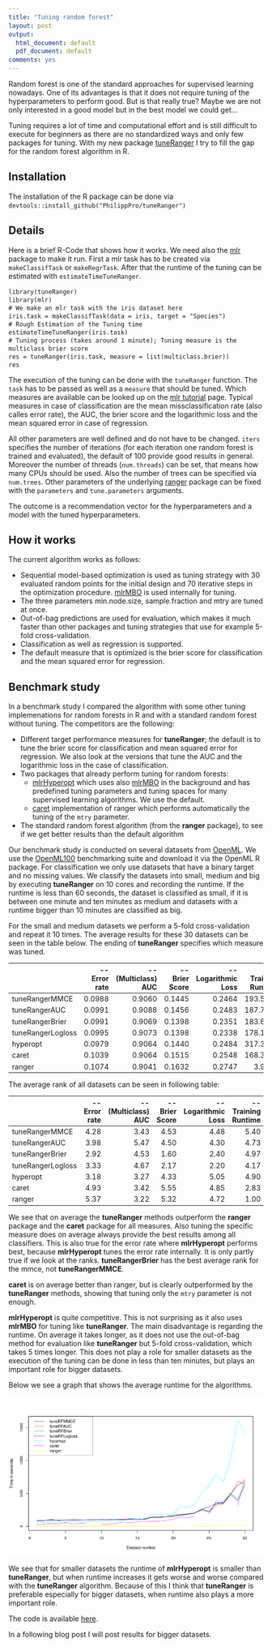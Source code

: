 ```yaml
---
title: "Tuning random forest"
layout: post
output:
  html_document: default
  pdf_document: default
comments: yes
---
```


Random forest is one of the standard approaches for supervised learning nowadays. One of its advantages is that it does 
not require tuning of the hyperparameters to perform good. But is that really true? Maybe we are not only interested in a 
good model but in the best model we could get...

Tuning requires a lot of time and computational effort and is still difficult to execute for beginners as there are no 
standardized ways and only few packages for tuning. With my new package [tuneRanger](https://github.com/PhilippPro/tuneRanger) 
I try to fill the gap for the random forest algorithm in R. 

<!--excerpt-->

## Installation

The installation of the R package can be done via `devtools::install_github("PhilippPro/tuneRanger")`

## Details

Here is a brief R-Code that shows how it works. We need also the [mlr](https://github.com/mlr-org/mlr) package to make it run. 
First a mlr task has to be created via `makeClassifTask` or `makeRegrTask`. After that the runtime of the tuning can be estimated 
with `estimateTimeTuneRanger`. 

```{r}
library(tuneRanger)
library(mlr)
# We make an mlr task with the iris dataset here 
iris.task = makeClassifTask(data = iris, target = "Species")
# Rough Estimation of the Tuning time
estimateTimeTuneRanger(iris.task)
# Tuning process (takes around 1 minute); Tuning measure is the multiclass brier score
res = tuneRanger(iris.task, measure = list(multiclass.brier))
res
```

The execution of the tuning can be done with the `tuneRanger` function. The `task` has to be passed as well as 
a `measure` that should be tuned. Which measures are available can be looked up on the
[mlr tutorial](http://mlr-org.github.io/mlr-tutorial/release/html/measures/index.html) page. Typical measures in case of 
classification are the mean missclassification rate (also calles error rate), the AUC, the brier score and the 
logarithmic loss and the mean squared error in case of regression. 

All other parameters are well defined and do not have to be changed. `iters` specifies the number of iterations 
(for each iteration one random forest is trained and evaluated), the default of 100 provide good results in general. 
Moreover the number of threads (`num.threads`) can be set, that means how many CPUs should be used. Also the number of trees can be 
specified via `num.trees`. Other parameters of the underlying [ranger](https://github.com/imbs-hl/ranger) package can be fixed with
the `parameters` and `tune.parameters` arguments. 

The outcome is a recommendation vector for the hyperparameters and a model with the tuned hyperparameters. 

## How it works

The current algorithm works as follows:
*  Sequential model-based optimization is used as tuning strategy with 30 evaluated random points for the initial design and 
70 iterative steps in the optimization procedure. [mlrMBO](https://github.com/mlr-org/mlrMBO) is used internally for tuning. 
*  The three parameters min.node.size, sample.fraction and mtry are tuned at once. 
*  Out-of-bag predictions are used for evaluation, which makes it much faster than other packages and tuning strategies that 
use for example 5-fold cross-validation. 
*  Classification as well as regression is supported.
*  The default measure that is optimized is the brier score for classification and the mean squared error for regression. 

## Benchmark study

In a benchmark study I compared the algorithm with some other tuning implemenations for random forests in R and with a 
standard random forest without tuning. The competitors are the following:

* Different target performance measures for **tuneRanger**; the default is to tune the brier score for classification and mean squared error for regression. We also look at the versions that tune the AUC and the logarithmic loss in the case of classification.
* Two packages that already perform tuning for random forests:
  + [mlrHyperopt](https://github.com/jakob-r/mlrHyperopt) which uses also [mlrMBO](https://github.com/mlr-org/mlrMBO) in the 
  background and has predefined tuning parameters and tuning spaces for many supervised learning algorithms. We use the default.
  + [caret](https://github.com/topepo/caret) implementation of ranger which performs automatically the tuning of the `mtry` parameter.
* The standard random forest algorithm (from the **ranger** package), to see if we get better results than the default algorithm

Our benchmark study is conducted on several datasets from [OpenML](https://github.com/openml/OpenML). 
We use the [OpenML100](https://arxiv.org/abs/1708.03731) benchmarking suite and download it via the OpenML R package. 
For classification we only use datasets that have a binary target and no missing values. We classify the datasets into small, 
medium and big by executing **tuneRanger** on 10 cores and recording the runtime. If the runtime is less 
than 60 seconds, the dataset is classified as small, if it is between one minute and ten minutes as medium and datasets with a 
runtime bigger than 10 minutes are classified as big. 

For the small and medium datasets we perform a 5-fold cross-validation and repeat it 10 times. The average results for these 
30 datasets can be seen in the table below. The ending of **tuneRanger** specifies which measure was tuned. 


|                  | -- Error rate| -- (Multiclass) AUC| -- Brier Score| -- Logarithmic Loss| -- Training Runtime|
|:-----------------|-------------:|-------------------:|--------------:|-------------------:|-------------------:|
|tuneRangerMMCE    |        0.0988|              0.9060|         0.1445|              0.2464|            193.5932|
|tuneRangerAUC     |        0.0991|              0.9088|         0.1456|              0.2483|            187.7843|
|tuneRangerBrier   |        0.0991|              0.9069|         0.1398|              0.2351|            183.6576|
|tuneRangerLogloss |        0.0995|              0.9073|         0.1398|              0.2338|            178.1290|
|hyperopt          |        0.0979|              0.9064|         0.1440|              0.2484|            317.3986|
|caret             |        0.1039|              0.9064|         0.1515|              0.2548|            168.3151|
|ranger            |        0.1074|              0.9041|         0.1632|              0.2747|              3.9578|

The average rank of all datasets can be seen in following table:

|                  | -- Error rate| -- (Multiclass) AUC| -- Brier Score| -- Logarithmic Loss| -- Training Runtime|
|:-----------------|-------------:|-------------------:|--------------:|-------------------:|-------------------:|
|tuneRangerMMCE    |          4.28|                3.43|           4.53|                4.48|                5.40|
|tuneRangerAUC     |          3.98|                5.47|           4.50|                4.30|                4.73|
|tuneRangerBrier   |          2.92|                4.53|           1.60|                2.40|                4.97|
|tuneRangerLogloss |          3.33|                4.67|           2.17|                2.20|                4.17|
|hyperopt          |          3.18|                3.27|           4.33|                5.05|                4.90|
|caret             |          4.93|                3.42|           5.55|                4.85|                2.83|
|ranger            |          5.37|                3.22|           5.32|                4.72|                1.00|


We see that on average the **tuneRanger** methods outperform the **ranger** package and the **caret** package for all measures.
Also tuning the specific measure does on average always provide the best results among all classifiers. This is also true 
for the error rate where **mlrHyperopt** performs best, because **mlrHyperopt** tunes the error rate internally. 
It is only partly true if we look at the ranks. **tuneRangerBrier** has the best average rank for the mmce, not **tuneRangerMMCE**. 

**caret** is on average better than ranger, but is clearly outperformed by the **tuneRanger** methods, showing that tuning only 
the `mtry` parameter is not enough. 

**mlrHyperopt** is quite competitive. This is not surprising as it also uses **mlrMBO** for tuning like **tuneRanger**. The 
main disadvantage is regarding the runtime. On average it takes longer, as it does not use the out-of-bag method for evaluation 
like **tuneRanger** but 5-fold cross-validation, which takes 5 times longer. This does not play a role for smaller datasets 
as the execution of the tuning can be done in less than ten minutes, but plays an important role for bigger datasets. 

Below we see a graph that shows the average runtime for the algorithms.

![graphic](/images/rf_tune_time.png "graphic")

We see that for smaller datasets the runtime of **mlrHyperopt** is smaller than **tuneRanger**, but when runtime increases 
it gets worse and worse compared with the **tuneRanger** algorithm. Because of this I think that **tuneRanger** is 
preferable especially for bigger datasets, when runtime also plays a more important role. 

The code is available [here](https://github.com/PhilippPro/tuneRanger/blob/master/benchmark/benchmark.R).

In a following blog post I will post results for bigger datasets. 
